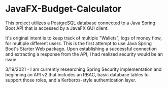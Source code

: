 # JavaFX-Budget-Calculator
This project utilizes a PostgreSQL database connected to a Java Spring Boot API that is accessed by a JavaFX GUI client.

It's original intent is to keep track of multiple "Wallets", logs of money flow, for multiple different users. 
This is the first attempt to use Java Spring Boot's Starter Web package. Upon establishing a successful connection and 
extracting a response from the API, I had realized security would be an issue.

3/19/2021 -
I am currently researching Spring Security implementation and beginning an API v2 that includes an RBAC, basic database tables
to support those roles, and a Kerberos-style authentication layer. 
